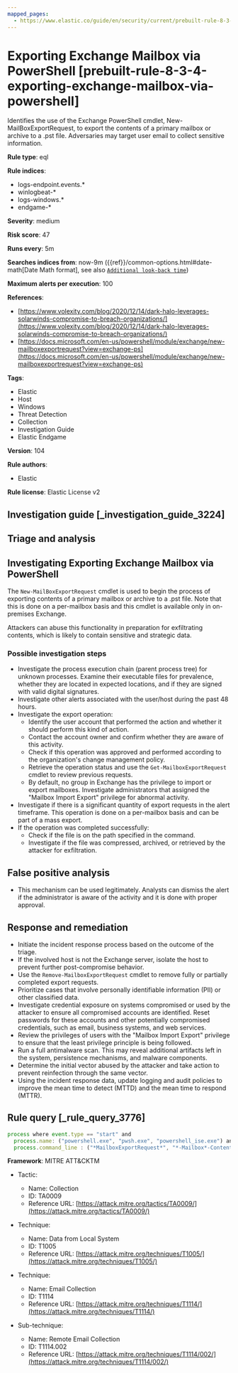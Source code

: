 ```yaml
---
mapped_pages:
  - https://www.elastic.co/guide/en/security/current/prebuilt-rule-8-3-4-exporting-exchange-mailbox-via-powershell.html
---
```


# Exporting Exchange Mailbox via PowerShell [prebuilt-rule-8-3-4-exporting-exchange-mailbox-via-powershell]

Identifies the use of the Exchange PowerShell cmdlet, New-MailBoxExportRequest, to export the contents of a primary mailbox or archive to a .pst file. Adversaries may target user email to collect sensitive information.

**Rule type**: eql

**Rule indices**:

* logs-endpoint.events.*
* winlogbeat-*
* logs-windows.*
* endgame-*

**Severity**: medium

**Risk score**: 47

**Runs every**: 5m

**Searches indices from**: now-9m ({{ref}}/common-options.html#date-math[Date Math format], see also [`Additional look-back time`](docs-content://solutions/security/detect-and-alert/create-detection-rule.md#rule-schedule))

**Maximum alerts per execution**: 100

**References**:

* [https://www.volexity.com/blog/2020/12/14/dark-halo-leverages-solarwinds-compromise-to-breach-organizations/](https://www.volexity.com/blog/2020/12/14/dark-halo-leverages-solarwinds-compromise-to-breach-organizations/)
* [https://docs.microsoft.com/en-us/powershell/module/exchange/new-mailboxexportrequest?view=exchange-ps](https://docs.microsoft.com/en-us/powershell/module/exchange/new-mailboxexportrequest?view=exchange-ps)

**Tags**:

* Elastic
* Host
* Windows
* Threat Detection
* Collection
* Investigation Guide
* Elastic Endgame

**Version**: 104

**Rule authors**:

* Elastic

**Rule license**: Elastic License v2

## Investigation guide [_investigation_guide_3224]

## Triage and analysis

## Investigating Exporting Exchange Mailbox via PowerShell

The `New-MailBoxExportRequest` cmdlet is used to begin the process of exporting contents of a primary mailbox or archive to a .pst file. Note that this is done on a per-mailbox basis and this cmdlet is available only in on-premises Exchange.

Attackers can abuse this functionality in preparation for exfiltrating contents, which is likely to contain sensitive and strategic data.

### Possible investigation steps

- Investigate the process execution chain (parent process tree) for unknown processes. Examine their executable files for prevalence, whether they are located in expected locations, and if they are signed with valid digital signatures.
- Investigate other alerts associated with the user/host during the past 48 hours.
- Investigate the export operation:
  - Identify the user account that performed the action and whether it should perform this kind of action.
  - Contact the account owner and confirm whether they are aware of this activity.
  - Check if this operation was approved and performed according to the organization's change management policy.
  - Retrieve the operation status and use the `Get-MailboxExportRequest` cmdlet to review previous requests.
  - By default, no group in Exchange has the privilege to import or export mailboxes. Investigate administrators that assigned the "Mailbox Import Export" privilege for abnormal activity.
- Investigate if there is a significant quantity of export requests in the alert timeframe. This operation is done on a per-mailbox basis and can be part of a mass export.
- If the operation was completed successfully:
  - Check if the file is on the path specified in the command.
  - Investigate if the file was compressed, archived, or retrieved by the attacker for exfiltration.

## False positive analysis

- This mechanism can be used legitimately. Analysts can dismiss the alert if the administrator is aware of the activity and it is done with proper approval.

## Response and remediation

- Initiate the incident response process based on the outcome of the triage.
- If the involved host is not the Exchange server, isolate the host to prevent further post-compromise behavior.
- Use the `Remove-MailboxExportRequest` cmdlet to remove fully or partially completed export requests.
- Prioritize cases that involve personally identifiable information (PII) or other classified data.
- Investigate credential exposure on systems compromised or used by the attacker to ensure all compromised accounts are identified. Reset passwords for these accounts and other potentially compromised credentials, such as email, business systems, and web services.
- Review the privileges of users with the "Mailbox Import Export" privilege to ensure that the least privilege principle is being followed.
- Run a full antimalware scan. This may reveal additional artifacts left in the system, persistence mechanisms, and malware components.
- Determine the initial vector abused by the attacker and take action to prevent reinfection through the same vector.
- Using the incident response data, update logging and audit policies to improve the mean time to detect (MTTD) and the mean time to respond (MTTR).

## Rule query [_rule_query_3776]

```js
process where event.type == "start" and
  process.name: ("powershell.exe", "pwsh.exe", "powershell_ise.exe") and
  process.command_line : ("*MailboxExportRequest*", "*-Mailbox*-ContentFilter*")
```

**Framework**: MITRE ATT&CKTM

* Tactic:

    * Name: Collection
    * ID: TA0009
    * Reference URL: [https://attack.mitre.org/tactics/TA0009/](https://attack.mitre.org/tactics/TA0009/)

* Technique:

    * Name: Data from Local System
    * ID: T1005
    * Reference URL: [https://attack.mitre.org/techniques/T1005/](https://attack.mitre.org/techniques/T1005/)

* Technique:

    * Name: Email Collection
    * ID: T1114
    * Reference URL: [https://attack.mitre.org/techniques/T1114/](https://attack.mitre.org/techniques/T1114/)

* Sub-technique:

    * Name: Remote Email Collection
    * ID: T1114.002
    * Reference URL: [https://attack.mitre.org/techniques/T1114/002/](https://attack.mitre.org/techniques/T1114/002/)



